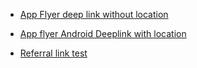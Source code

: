 - [App Flyer deep link without location](https://kiranakartlinks.onelink.me/yAp8/e6408d95)
- [App flyer Android Deeplink with location](https://kiranakartlinks.onelink.me/yAp8/12128cb5)

- [Referral link test](https://app.appsflyer.com/id1549920826?af_referrer_customer_id=irohitbhatia%40gmail.com&c=referPeople&af_referrer_uid=1614936851177-2368371&af_siteid=1549920826&af_channel=app&name=Rohit&pid=af_app_invites)
